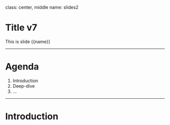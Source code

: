 class: center, middle
name: slides2
# Title v7

This is slide {{name}}

---

# Agenda

1. Introduction
2. Deep-dive
3. ...

---

# Introduction
